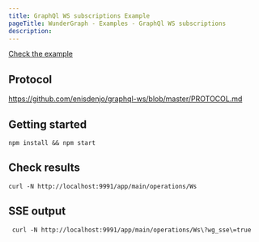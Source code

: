 ```yaml
---
title: GraphQl WS subscriptions Example
pageTitle: WunderGraph - Examples - GraphQl WS subscriptions
description:
---
```


[Check the example](https://github.com/wundergraph/wundergraph/tree/main/examples/graphql-ws-subscriptions)

## Protocol

https://github.com/enisdenjo/graphql-ws/blob/master/PROTOCOL.md

## Getting started

```shell
npm install && npm start
```

## Check results

```shell
curl -N http://localhost:9991/app/main/operations/Ws
```

## SSE output

```shell
 curl -N http://localhost:9991/app/main/operations/Ws\?wg_sse\=true
```
